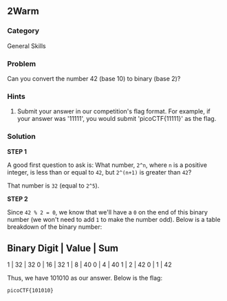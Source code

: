 ## 2Warm
### Category
General Skills
### Problem
Can you convert the number 42 (base 10) to binary (base 2)?
### Hints
1) Submit your answer in our competition's flag format. For example, if your answer was '11111', you would submit 'picoCTF{11111}' as the flag.
### Solution

**STEP 1**

A good first question to ask is: What number, ```2^n```, where ```n``` is a positive integer, is less than or equal to ```42```, but ```2^(n+1)``` is greater than ```42```?

That number is ```32``` (equal to ```2^5```).

**STEP 2**

Since ```42 % 2 = 0```, we know that we'll have a ```0``` on the end of this binary number (we won't need to add ```1``` to make the number odd). Below is a table breakdown of the binary number:

Binary Digit | Value | Sum
--------------------------
1  | 32 | 32 
0  | 16 | 32
1  | 8  | 40
0  | 4  | 40
1  | 2  | 42
0  | 1  | 42

Thus, we have 101010 as our answer. Below is the flag:

```picoCTF{101010}```